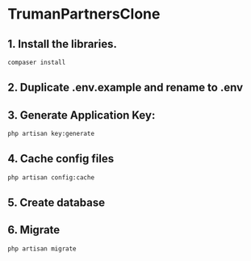 # TrumanPartnersClone

## 1. Install the libraries.
```bash
compaser install
```

## 2. Duplicate .env.example and rename to .env

## 3. Generate Application Key:
```bash
php artisan key:generate
```

## 4. Cache config files
```bash
php artisan config:cache
```

## 5. Create database

## 6. Migrate
```bash
php artisan migrate
```
